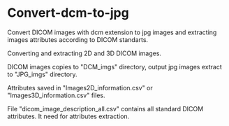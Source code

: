 # Convert-dcm-to-jpg

Convert DICOM images with dcm extension to jpg images and extracting images attributes according to DICOM standarts.

Converting and extracting 2D and 3D DICOM images.

DICOM images copies to "DCM_imgs" directory, output jpg images extract to "JPG_imgs" directory.

Attributes saved in "Images2D_information.csv" or "Images3D_information.csv" files.

File "dicom_image_description_all.csv" contains all standard DICOM attributes.
It need for attributes extraction.
